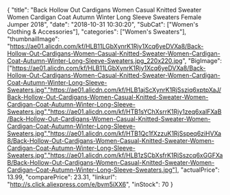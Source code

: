 {
	"title": "Back Hollow Out Cardigans Women Casual Knitted Sweater Women Cardigan Coat Autumn Winter Long Sleeve Sweaters Female Jumper 2018",
	"date": "2018-10-31 10:30:20",
	"SubCat": ["Women's Clothing & Accessories"],
	"categories": ["Women's Sweaters"],
	"thumbnailImage": "https://ae01.alicdn.com/kf/HLB11LGbXynrK1Rjy1Xcq6yeDVXa8/Back-Hollow-Out-Cardigans-Women-Casual-Knitted-Sweater-Women-Cardigan-Coat-Autumn-Winter-Long-Sleeve-Sweaters.jpg_220x220.jpg",
	"BigImage": ["https://ae01.alicdn.com/kf/HLB11LGbXynrK1Rjy1Xcq6yeDVXa8/Back-Hollow-Out-Cardigans-Women-Casual-Knitted-Sweater-Women-Cardigan-Coat-Autumn-Winter-Long-Sleeve-Sweaters.jpg","https://ae01.alicdn.com/kf/HLB1ajScXynrK1RjSsziq6xptpXaJ/Back-Hollow-Out-Cardigans-Women-Casual-Knitted-Sweater-Women-Cardigan-Coat-Autumn-Winter-Long-Sleeve-Sweaters.jpg","https://ae01.alicdn.com/kf/HTB1sYChXsrrK1Rjy1zeq6xalFXaB/Back-Hollow-Out-Cardigans-Women-Casual-Knitted-Sweater-Women-Cardigan-Coat-Autumn-Winter-Long-Sleeve-Sweaters.jpg","https://ae01.alicdn.com/kf/HTB1Qc1fXzzuK1RjSspeq6ziHVXa8/Back-Hollow-Out-Cardigans-Women-Casual-Knitted-Sweater-Women-Cardigan-Coat-Autumn-Winter-Long-Sleeve-Sweaters.jpg","https://ae01.alicdn.com/kf/HLB1zSCbXsfrK1RjSszcq6xGGFXaB/Back-Hollow-Out-Cardigans-Women-Casual-Knitted-Sweater-Women-Cardigan-Coat-Autumn-Winter-Long-Sleeve-Sweaters.jpg"],
	"actualPrice": 13.99,
	"comparePrice": 23.31,
	"linkurl": "http://s.click.aliexpress.com/e/bvm5iXX6",
	"inStock": 70
}
